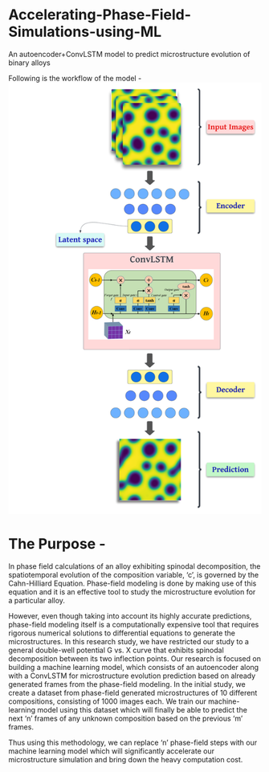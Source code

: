 # Accelerating-Phase-Field-Simulations-using-ML
An autoencoder+ConvLSTM model to predict microstructure evolution of binary alloys

Following is the workflow of the model - 
![alt text](https://github.com/IamAnubhav-08/Accelerating-Phase-Field-Simulations-using-ML/blob/main/Workflow.png?raw=true)

# The Purpose -

In phase field calculations of an alloy exhibiting spinodal decomposition, the spatiotemporal evolution of the composition variable, ‘c’, is governed by the Cahn-Hilliard Equation. Phase-field modeling is done by making use of this equation and it is an effective tool to study the microstructure evolution for a particular alloy.

However, even though taking into account its highly accurate predictions, phase-field modeling itself is a computationally expensive tool that requires rigorous numerical solutions to differential equations to generate the microstructures. In this research study, we have restricted our study to a general double-well potential G vs. X curve that exhibits spinodal decomposition between its two inflection points. Our research is focused on building a machine learning model, which consists of an autoencoder along with a ConvLSTM for microstructure evolution prediction based on already generated frames from the phase-field modeling. In the initial study, we create a dataset from phase-field generated microstructures of 10 different compositions, consisting of 1000 images each. We train our machine-learning model using this dataset which will finally be able to predict the next ‘n’ frames of any unknown composition based on the previous ‘m’ frames.

Thus using this methodology, we can replace ‘n’ phase-field steps with our machine learning model which will significantly accelerate our
microstructure simulation and bring down the heavy computation cost.
